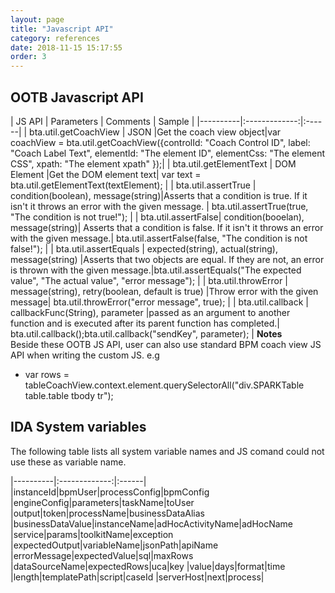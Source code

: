 ```yaml
---
layout: page
title: "Javascript API"
category: references
date: 2018-11-15 15:17:55
order: 3
---
```


## OOTB Javascript API

| JS API |      Parameters    |       Comments            |       Sample            |
|----------|:-------------:|:------|
| bta.util.getCoachView  |  JSON |Get the coach view object|var coachView = bta.util.getCoachView({controlId: "Coach Control ID", label: "Coach Label Text", elementId: "The element ID", elementCss: "The element CSS", xpath: "The element xpath" });|
| bta.util.getElementText | DOM Element |Get the DOM element text|  var text = bta.util.getElementText(textElement); |
| bta.util.assertTrue | condition(boolean), message(string)|Asserts that a condition is true. If it isn't it throws an error with the given message. | bta.util.assertTrue(true, "The condition is not true!"); |
| bta.util.assertFalse| condition(booelan), message(string)| Asserts that a condition is false. If it isn't it throws an error with the given message.|  bta.util.assertFalse(false, "The condition is not false!"); |
| bta.util.assertEquals | expected(string), actual(string), message(string) |Asserts that two objects are equal. If they are not, an error is thrown with the given message.|bta.util.assertEquals("The expected value", "The actual value", "error message"); |
| bta.util.throwError  | message(string), retry(boolean, default is true) |Throw error with the given message|  bta.util.throwError("error message", true); |
| bta.util.callback  | callbackFunc(String), parameter |passed as an argument to another function and is executed after its parent function has completed.|  bta.util.callback();bta.util.callback("sendKey", parameter); |
**Notes**    
Beside these OOTB JS API, user can also use standard BPM coach view JS API when writing the custom JS. e.g 
- var rows = tableCoachView.context.element.querySelectorAll("div.SPARKTable table.table tbody tr");   


## IDA System variables

The following table lists all system variable names and JS comand could not use these as variable name.

|----------|:-------------:|:------|
|instanceId|bpmUser|processConfig|bpmConfig
|engineConfig|parameters|taskName|toUser
|output|token|processName|businessDataAlias
|businessDataValue|instanceName|adHocActivityName|adHocName
|service|params|toolkitName|exception
|expectedOutput|variableName|jsonPath|apiName
|errorMessage|expectedValue|sql|maxRows
|dataSourceName|expectedRows|uca|key
|value|days|format|time
|length|templatePath|script|caseId
|serverHost|next|process|


